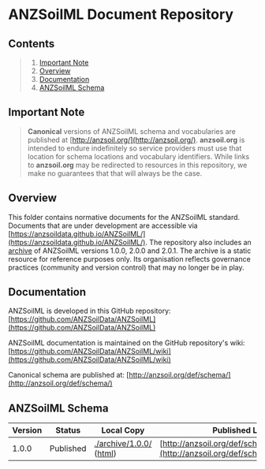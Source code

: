 # ANZSoilML Document Repository

## Contents
> 1. [Important Note](Important-Note)
> 1. [Overview](#Overview)
> 1. [Documentation](#Documentation)
> 1. [ANZSoilML Schema](#ANZSoilML-Schema)

## Important Note
> __Canonical__ versions of ANZSoilML schema and vocabularies are published at [http://anzsoil.org/](http://anzsoil.org/).
> __anzsoil.org__ is intended to endure indefinitely so service providers must use that location for schema locations
> and vocabulary identifiers. While links to __anzsoil.org__ may be redirected to resources in this repository, we make
> no guarantees that that will always be the case.

## Overview
This folder contains normative documents for the ANZSoilML standard. Documents that are under development are
accessible via [https://anzsoildata.github.io/ANZSoilML/](https://anzsoildata.github.io/ANZSoilML/). The repository also
includes an [archive](archive) of ANZSoilML versions 1.0.0, 2.0.0 and 2.0.1. The archive is a static resource for
reference purposes only. Its organisation reflects governance practices (community and version control) that may no
longer be in play.

## Documentation
ANZSoilML is developed in this GitHub repository: [https://github.com/ANZSoilData/ANZSoilML](https://github.com/ANZSoilData/ANZSoilML)

ANZSoilML documentation is maintained on the GitHub repository's wiki: [https://github.com/ANZSoilData/ANZSoilML/wiki](https://github.com/ANZSoilData/ANZSoilML/wiki)

Canonical schema are published at: [http://anzsoil.org/def/schema/](http://anzsoil.org/def/schema/)

## ANZSoilML Schema

| Version | Status | Local Copy | Published Location |
| ------- | ------ | ---------- | ------------------ |
| 1.0.0 | Published | [./archive/1.0.0/](archive/1.0.0/) ([html](archive/1.0.0/anzsoilml/html)) | [http://anzsoil.org/def/schema/anzsoilml/1.0.0/](http://anzsoil.org/def/schema/anzsoilml/1.0.0/) |